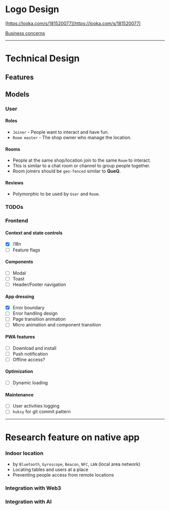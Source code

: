 # Logo Design
[https://looka.com/s/181520077](https://looka.com/s/181520077)

[Business concerns](docs/BUSINESS.md)

---

# Technical Design 

## Features

## Models
### User
#### Roles
- `Joiner` - People want to interact and have fun. 
- `Room master` - The shop owner who manage the location.

#### Rooms 
- People at the same shop/location join to the same `Room` to interact.
- This is similar to a chat room or channel to group people together.
- Room joiners should be `geo-fenced` similar to **QueQ**.

#### Reviews
- Polymorphic to be used by `User` and `Room`. 

### TODOs
### Frontend
#### Context and state controls
- [x] i18n
- [ ] Feature flags

#### Components
- [ ] Modal
- [ ] Toast
- [ ] Header/Footer navigation

#### App dressing
- [x] Error boundary
- [ ] Error handling design
- [ ] Page transition animation
- [ ] Micro animation and component transition

#### PWA features
- [ ] Download and install
- [ ] Push notification
- [ ] Offline access?

#### Optimization
- [ ] Dynamic loading

#### Maintenance
- [ ] User activities logging
- [ ] `huksy` for git commit pattern

--- 

# Research feature on native app
### Indoor location
- by `Bluetooth`, `Gyroscope`, `Beacon`, `NFC`, `LAN` (local area network)
- Locating tables and users at a place
- Preventing people access from remote locations

### Integration with Web3

### Integration with AI
